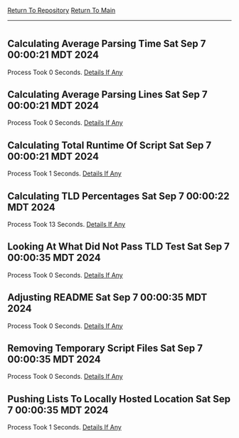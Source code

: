 [Return To Repository](https://github.com/DigitalWarrior/piholeparser/)
[Return To Main](https://github.com/DigitalWarrior/piholeparser/blob/master/RecentRunLogs/Mainlog.md)
____________________________________
# 
## Calculating Average Parsing Time Sat Sep  7 00:00:21 MDT 2024
Process Took 0 Seconds.
[Details If Any](https://github.com/DigitalWarrior/piholeparser/blob/master/RecentRunLogs/TopLevelScripts/90-Completing-End-Tasks/10-Calculating-Average-Parsing-Time.md)

## Calculating Average Parsing Lines Sat Sep  7 00:00:21 MDT 2024
Process Took 0 Seconds.
[Details If Any](https://github.com/DigitalWarrior/piholeparser/blob/master/RecentRunLogs/TopLevelScripts/90-Completing-End-Tasks/15-Calculating-Average-Parsing-Lines.md)

## Calculating Total Runtime Of Script Sat Sep  7 00:00:21 MDT 2024
Process Took 1 Seconds.
[Details If Any](https://github.com/DigitalWarrior/piholeparser/blob/master/RecentRunLogs/TopLevelScripts/90-Completing-End-Tasks/20-Calculating-Total-Runtime-Of-Script.md)

## Calculating TLD Percentages Sat Sep  7 00:00:22 MDT 2024
Process Took 13 Seconds.
[Details If Any](https://github.com/DigitalWarrior/piholeparser/blob/master/RecentRunLogs/TopLevelScripts/90-Completing-End-Tasks/65-Calculating-TLD-Percentages.md)

## Looking At What Did Not Pass TLD Test Sat Sep  7 00:00:35 MDT 2024
Process Took 0 Seconds.
[Details If Any](https://github.com/DigitalWarrior/piholeparser/blob/master/RecentRunLogs/TopLevelScripts/90-Completing-End-Tasks/68-Looking-At-What-Did-Not-Pass-TLD-Test.md)

## Adjusting README Sat Sep  7 00:00:35 MDT 2024
Process Took 0 Seconds.
[Details If Any](https://github.com/DigitalWarrior/piholeparser/blob/master/RecentRunLogs/TopLevelScripts/90-Completing-End-Tasks/70-Adjusting-README.md)

## Removing Temporary Script Files Sat Sep  7 00:00:35 MDT 2024
Process Took 0 Seconds.
[Details If Any](https://github.com/DigitalWarrior/piholeparser/blob/master/RecentRunLogs/TopLevelScripts/90-Completing-End-Tasks/75-Removing-Temporary-Script-Files.md)

## Pushing Lists To Locally Hosted Location Sat Sep  7 00:00:35 MDT 2024
Process Took 1 Seconds.
[Details If Any](https://github.com/DigitalWarrior/piholeparser/blob/master/RecentRunLogs/TopLevelScripts/90-Completing-End-Tasks/80-Pushing-Lists-To-Locally-Hosted-Location.md)

